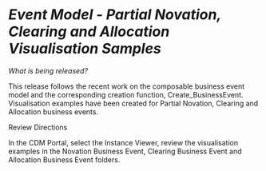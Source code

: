 # *Event Model - Partial Novation, Clearing and Allocation Visualisation Samples*

_What is being released?_

This release follows the recent work on the composable business event model and the corresponding creation function, Create_BusinessEvent. Visualisation examples have been created for Partial Novation, Clearing and Allocation business events.

Review Directions

In the CDM Portal, select the Instance Viewer, review the visualisation examples in the Novation Business Event, Clearing Business Event and Allocation Business Event folders.